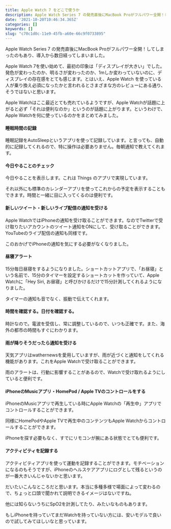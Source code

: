 ```yaml
---
title: Apple Watch 7 をどこで使うか
description: Apple Watch Series 7 の発売直後にMacBook Proがフルパワー全開！してしまったのもあり、導入から数日経ってしまいました。
date: '2021-10-20T10:46:34.365Z'
categories: []
keywords: []
slug: "c70c1d0c-11e9-45fb-a60e-66c9f0733895"
---
```

Apple Watch Series 7 の発売直後にMacBook Proがフルパワー全開！してしまったのもあり、導入から数日経ってしまいました。

Apple Watch 7を使い始めて、最初の印象は「ディスプレイが大きい」でした。発色が変わったのか、明るさが変わったのか、1mしか変わっていないのに、ディスプレイの存在感をとても感じます。とはいえ、Apple Watch を使っている人が乗り換え必須になったかと言われるとさまざまな方のレビューにある通り、そうではないと思います。

Apple Watchはここ最近とても売れているようですが、Apple Watchが話題に上がると必ず「それは便利なのか」というのが話題に上がります。というわけで、Apple Watchを何に使っているのかをまとめてみました。

#### 睡眠時間の記録

睡眠記録をAutoSleepというアプリを使って記録しています。と言っても、自動的に記録してくれるので、特に操作は必要ありません。毎朝通知で教えてくれます。

#### 今日やることのチェック

今日やることを表示します。これは Things のアプリで実現しています。

それ以外にも標準のカレンダーアプリを使ってこれからの予定を表示することもできます。時間と一緒に目に入ってくるのは便利です。

#### 新しいツイート・新しいライブ配信の通知を受ける

Apple WatchではiPhoneの通知を受け取ることができます。なのでTwitterで受け取りたいアカウントのツイート通知をONにして、受け取ることができます。YouTubeのライブ配信の通知も同様です。

このおかげでiPhoneの通知を気にする必要がなくなりました。

#### 昼寝アラート

15分毎日昼寝をするようになりました。ショートカットアプリで、「お昼寝」という名前で、15分のタイマーを設定するショートカットを作っていて、Apple Watchに「Hey Siri, お昼寝」と呼びかけるだけで15分計測してくれるようになりました。

タイマーの通知も音でなく、振動で伝えてくれます。

#### 時間を確認する。日付を確認する。

時計なので。電波を受信し、常に調整しているので、いつも正確です。また、海外の都市の時間もすぐにわかります。

#### 雨が降りそうだったら通知を受ける

天気アプリはwathernewsを愛用していますが、雨が近づくと通知をしてくれる機能があります。これをApple Watchで受け取ることができます。

雨のアラートは、行動に影響することがあるので、Watchで受け取れるようにしていると便利です。

#### iPhoneのMusicアプリ・HomePod / Apple TVのコントロールをする

iPhoneのMusicアプリで再生している時にApple Watchの「再生中」アプリでコントロールすることができます。

同様にHomePodやApple TVで再生中のコンテンツもApple Watchからコントロールすることができます。

iPhoneを探す必要もなく、すでにリモコンが腕にある状態でとても便利です。

#### アクティビティを記録する

アクティビティアプリを使って運動を記録することができます。モチベーションになるのもそうですが、iPhoneのヘルスケアアプリにログとして残るというのが一番大きいんじゃないかと思います。

だいたいこんなところだと思います。本当に多種多様で場面によって変わるので、ちょっと口頭で聞かれて説明できるイメージはないですね。

他には知らないうちにSpO2を計測してたり、みたいなものもあります。

もしiPhoneを持っていてまだWatchを持っていない方には、安いモデルで良いので試してみてほしいなと思っています。